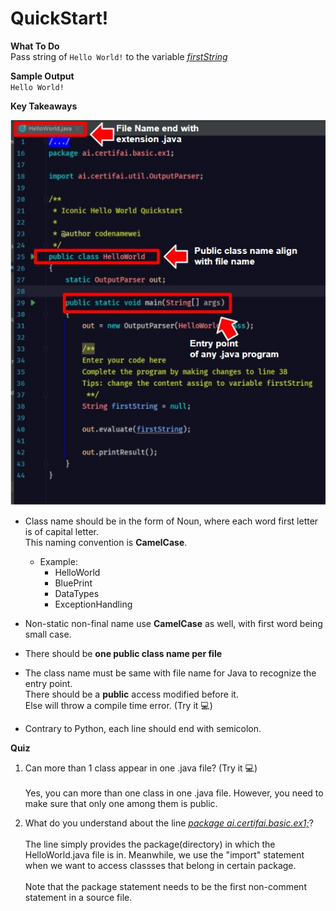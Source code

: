 # QuickStart!

**What To Do**  
Pass string of `Hello World!` to the variable [_firstString_](https://github.com/CertifaiAI/learn-java-the-certifai-way/blob/master/java-core/src/main/java/ai/certifai/basic/ex1/HelloWorld.java#L38)
 

**Sample Output**  
`
Hello World!  
`  

**Key Takeaways**

<p align="center">
  <img src="metadata/publicClass.jpg">
</p> 

- Class name should be in the form of Noun, where each word first letter is of capital letter.  
  This naming convention is **CamelCase**.  
    - Example: 
        - HelloWorld
        - BluePrint
        - DataTypes
        - ExceptionHandling
        
- Non-static non-final name use **CamelCase** as well, with first word being small case.  

- There should be **one public class name per file**

- The class name must be same with file name for Java to recognize the entry point.  
There should be a **public** access modified before it.  
Else will throw a compile time error. (Try it :computer:)

- Contrary to Python, each line should end with semicolon.


**Quiz**  
1. Can more than 1 class appear in one .java file?  (Try it :computer:)
<br><br>Yes, you can more than one class in one .java file. However, you need to make sure that only one among
them is public.

2. What do you understand about the line [_package ai.certifai.basic.ex1;_](https://github.com/CertifaiAI/learn-java-the-certifai-way/blob/master/java-core/src/main/java/ai/certifai/basic/ex1/HelloWorld.java#L16)?
<br><br>The line simply provides the package(directory) in which the HelloWorld.java file is in.
Meanwhile, we use the "import" statement when we want to access classses that belong in certain package.
<br><br> Note that the package statement needs to be the first non-comment statement in a source file.